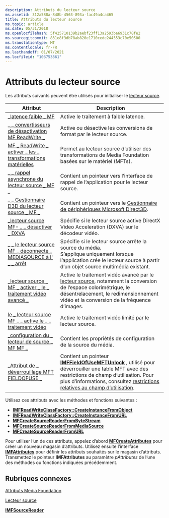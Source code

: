 ```yaml
---
description: Attributs du lecteur source
ms.assetid: 312a588a-848b-4563-893a-fac49a4ca465
title: Attributs du lecteur source
ms.topic: article
ms.date: 05/31/2018
ms.openlocfilehash: 5f425710139b2aebf23ff13a2593ba6931c78fe2
ms.sourcegitcommit: 831e8f3db78ab820e1710cede244553c70e50500
ms.translationtype: MT
ms.contentlocale: fr-FR
ms.lasthandoff: 01/07/2021
ms.locfileid: "103753861"
---
```

# <a name="source-reader-attributes"></a>Attributs du lecteur source

Les attributs suivants peuvent être utilisés pour initialiser le [lecteur source](source-reader.md).



| Attribut                                                                                                            | Description                                                                                                                                                                                                                        |
|----------------------------------------------------------------------------------------------------------------------|------------------------------------------------------------------------------------------------------------------------------------------------------------------------------------------------------------------------------------|
| [\_latence faible \_ MF](mf-low-latency.md)                                                                               | Active le traitement à faible latence.                                                                                                                                                                                                    |
| [\_ \_ convertisseurs de désactivation MF ReadWrite \_](mf-readwrite-disable-converters.md)                                            | Active ou désactive les conversions de format par le lecteur source.                                                                                                                                                                       |
| [MF \_ ReadWrite \_ activer \_ les \_ transformations matérielles](mf-readwrite-enable-hardware-transforms.md)                           | Permet au lecteur source d’utiliser des transformations de Media Foundation basées sur le matériel (MFTs).                                                                                                                                                |
| [\_ \_ rappel asynchrone du lecteur source \_ MF \_](mf-source-reader-async-callback.md)                                           | Contient un pointeur vers l’interface de rappel de l’application pour le lecteur source.                                                                                                                                                  |
| [\_ \_ Gestionnaire D3D du lecteur source \_ MF \_](mf-source-reader-d3d-manager.md)                                                 | Contient un pointeur vers le [Gestionnaire de périphériques Microsoft Direct3D](direct3d-device-manager.md).                                                                                                                                        |
| [\_lecteur source MF- \_ \_ désactiver \_ DXVA](mf-source-reader-disable-dxva.md)                                               | Spécifie si le lecteur source active DirectX Video Acceleration (DXVA) sur le décodeur vidéo.                                                                                                                                |
| [\_ \_ le lecteur source MF \_ déconnecte \_ MEDIASOURCE à l' \_ \_ arrêt](mf-source-reader-disconnect-mediasource-on-shutdown.md) | Spécifie si le lecteur source arrête la source du média.<br/> S’applique uniquement lorsque l’application crée le lecteur source à partir d’un objet source multimédia existant.<br/>                                           |
| [\_lecteur source \_ MF \_ activer \_ le \_ traitement vidéo avancé \_](mf-source-reader-enable-advanced-video-processing.md)     | Active le traitement vidéo avancé par le [lecteur source](source-reader.md), notamment la conversion de l’espace colorimétrique, le désentrelacement, le redimensionnement vidéo et la conversion de la fréquence d’images.                                                           |
| [le \_ lecteur source MF \_ \_ active le \_ \_ traitement vidéo](mf-source-reader-enable-video-processing.md)                        | Active le traitement vidéo limité par le lecteur source.                                                                                                                                                                             |
| [\_configuration du \_ lecteur de source \_ MF MF \_](mf-source-reader-mediasource-config.md)                                   | Contient les propriétés de configuration de la source du média.                                                                                                                                                                            |
| [\_Attribut de \_ déverrouillage MFT FIELDOFUSE \_](mft-fieldofuse-unlock-attribute.md)                                            | Contient un pointeur [**IMFFieldOfUseMFTUnlock**](/windows/desktop/api/mfidl/nn-mfidl-imffieldofusemftunlock) , utilisé pour déverrouiller une table MFT avec des restrictions de champ d’utilisation. Pour plus d’informations, consultez [restrictions relatives au champ d’utilisation](field-of-use-restrictions.md). |



 

Utilisez ces attributs avec les méthodes et fonctions suivantes :

-   [**IMFReadWriteClassFactory::CreateInstanceFromObject**](/windows/desktop/api/mfreadwrite/nf-mfreadwrite-imfreadwriteclassfactory-createinstancefromobject)
-   [**IMFReadWriteClassFactory::CreateInstanceFromURL**](/windows/desktop/api/mfreadwrite/nf-mfreadwrite-imfreadwriteclassfactory-createinstancefromurl)
-   [**MFCreateSourceReaderFromByteStream**](/windows/desktop/api/mfreadwrite/nf-mfreadwrite-mfcreatesourcereaderfrombytestream)
-   [**MFCreateSourceReaderFromMediaSource**](/windows/desktop/api/mfreadwrite/nf-mfreadwrite-mfcreatesourcereaderfrommediasource)
-   [**MFCreateSourceReaderFromURL**](/windows/desktop/api/mfreadwrite/nf-mfreadwrite-mfcreatesourcereaderfromurl)

Pour utiliser l’un de ces attributs, appelez d’abord [**MFCreateAttributes**](/windows/desktop/api/mfapi/nf-mfapi-mfcreateattributes) pour créer un nouveau magasin d’attributs. Utilisez ensuite l’interface [**IMFAttributes**](/windows/desktop/api/mfobjects/nn-mfobjects-imfattributes) pour définir les attributs souhaités sur le magasin d’attributs. Transmettez le pointeur **IMFAttributes** au paramètre *pAttributes* de l’une des méthodes ou fonctions indiquées précédemment.

## <a name="related-topics"></a>Rubriques connexes

<dl> <dt>

[Attributs Media Foundation](media-foundation-attributes.md)
</dt> <dt>

[Lecteur source](source-reader.md)
</dt> <dt>

[**IMFSourceReader**](/windows/desktop/api/mfreadwrite/nn-mfreadwrite-imfsourcereader)
</dt> </dl>

 

 




